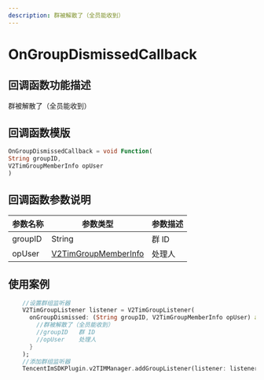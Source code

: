 ```yaml
---
description: 群被解散了（全员能收到）
---
```


# OnGroupDismissedCallback

## 回调函数功能描述

群被解散了（全员能收到）

## 回调函数模版

```dart
OnGroupDismissedCallback = void Function(
String groupID,
V2TimGroupMemberInfo opUser
)
```

## 回调函数参数说明

| 参数名称    | 参数类型                                     | 参数描述 |
| ------- | ---------------------------------------- | ---- |
| groupID | String                                   | 群 ID |
| opUser  | [V2TimGroupMemberInfo](broken-reference) | 处理人  |

## 使用案例

```dart
    //设置群组监听器
    V2TimGroupListener listener = V2TimGroupListener(
      onGroupDismissed: (String groupID, V2TimGroupMemberInfo opUser) async {
        //群被解散了（全员能收到）
        //groupID	群 ID
        //opUser	处理人
      }
    );
    //添加群组监听器
    TencentImSDKPlugin.v2TIMManager.addGroupListener(listener: listener);
```

